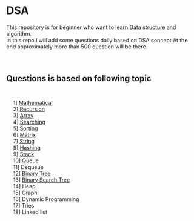  # **DSA**  <br />
 
 This repository is for beginner who want to learn Data structure and algorithm.<br />
 In this repo I will add some questions daily based on DSA concept.At the end approximately more than 500 question will be there.<br />
 <br /><br />
   
 ## **Questions is based on following topic**<br /><br />
  &emsp;  1] [Mathematical](https://github.com/prashantjagtap2909/DSA/tree/main/Array) <br /> 
 &emsp;  2] [Recursion](https://github.com/prashantjagtap2909/DSA/tree/main/Mathmatics) <br /> 
&emsp;  3] [Array](https://github.com/prashantjagtap2909/DSA/tree/main/Array) <br /> 
  &emsp;  4] [Searching](https://github.com/prashantjagtap2909/DSA/tree/main/Searching) <br /> 
  &emsp;  5] [Sorting](https://github.com/prashantjagtap2909/DSA/tree/main/Sorting) <br /> 
  &emsp;  6] [Matrix](https://github.com/prashantjagtap2909/DSA/tree/main/Matrix) <br />
  &emsp;  7] [String](https://github.com/prashantjagtap2909/DSA/tree/main/String) <br />
  &emsp;  8] [Hashing](https://github.com/prashantjagtap2909/DSA/tree/main/Hashing) <br />
 &emsp;  9] [Stack](https://github.com/prashantjagtap2909/DSA/tree/main/Stack) <br />
 &emsp;  10] Queue <br />
 &emsp;  11] Dequeue <br />
&emsp;    12] [Binary Tree](https://github.com/prashantjagtap2909/DSA/tree/main/Binary-Tree) <br />
  &emsp;  13] [Binary Search Tree](https://github.com/prashantjagtap2909/DSA/tree/main/Binary-search-tree) <br />
   &emsp; 14] Heap <br />
 &emsp;  15] Graph <br />
 &emsp;  16] Dynamic Programming <br />
 &emsp;  17] Tries <br />
 &emsp;  18] Linked list <br />
    
